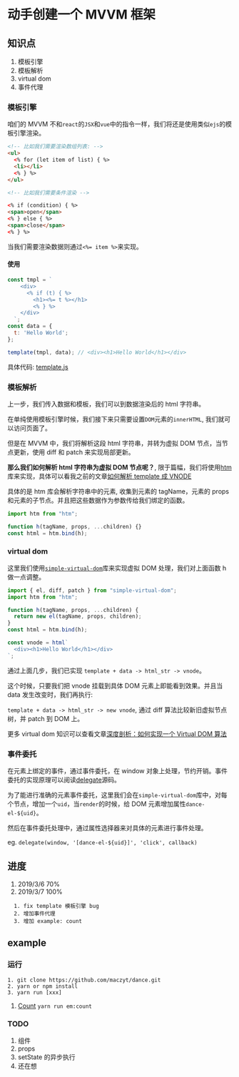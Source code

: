 # 动手创建一个 MVVM 框架

## 知识点

1. 模板引擎
2. 模板解析
3. virtual dom
4. 事件代理

### 模板引擎

咱们的 MVVM 不和`react`的`JSX`和`vue`中的指令一样，我们将还是使用类似`ejs`的模板引擎渲染。

```html
<!-- 比如我们需要渲染数组列表: -->
<ul>
  <% for (let item of list) { %>
  <li></li>
  <% } %>
</ul>

<!-- 比如我们需要条件渲染 -->

<% if (condition) { %>
<span>open</span>
<% } else { %>
<span>close</span>
<% } %>
```

当我们需要渲染数据则通过`<%= item %>`来实现。

#### 使用

```js
const tmpl = `
    <div>
      <% if (t) { %>
        <h1><%= t %></h1>
        <% } %>
    </div>
  `;
const data = {
  t: 'Hello World';
};

template(tmpl, data); // <div><h1>Hello World</h1></div>
```

具体代码: [template.js](./template/template.js)

### 模板解析

上一步，我们传入数据和模板，我们可以到数据渲染后的 html 字符串。

在单纯使用模板引擎时候，我们接下来只需要设置`DOM`元素的`innerHTML`, 我们就可以访问页面了。

但是在 MVVM 中，我们将解析这段 html 字符串，并转为虚拟 DOM 节点，当节点更新，使用 diff 和 patch 来实现局部更新。

**那么我们如何解析 html 字符串为虚拟 DOM 节点呢？**, 限于篇幅，我们将使用[htm](https://github.com/developit/htm)库来实现，具体可以看我之前的文章[如何解析 template 成 VNODE](https://maczyt.github.io/2019/03/02/%E5%A6%82%E4%BD%95%E8%A7%A3%E6%9E%90template%E6%88%90VNODE/)

具体的是 htm 库会解析字符串中的元素, 收集到元素的 tagName，元素的 props 和元素的子节点。并且把这些数据作为参数传给我们绑定的函数。

```js
import htm from "htm";

function h(tagName, props, ...children) {}
const html = htm.bind(h);
```

### virtual dom

这里我们使用[`simple-virtual-dom`](https://github.com/livoras/simple-virtual-dom)库来实现虚拟 DOM 处理，我们对上面函数 h 做一点调整。

```js
import { el, diff, patch } from "simple-virtual-dom";
import htm from "htm";

function h(tagName, props, ...children) {
  return new el(tagName, props, children);
}
const html = htm.bind(h);

const vnode = html`
  <div><h1>Hello World</h1></div>
`;
```

通过上面几步，我们已实现 `template + data -> html_str -> vnode`。

这个时候，只要我们把 vnode 挂载到具体 DOM 元素上即能看到效果。并且当 data 发生改变时，我们再执行:

`template + data -> html_str -> new vnode`, 通过 diff 算法比较新旧虚拟节点树，并 patch 到 DOM 上。

更多 virtual dom 知识可以查看文章[深度剖析：如何实现一个 Virtual DOM 算法](https://github.com/livoras/blog/issues/13)

### 事件委托

在元素上绑定的事件，通过事件委托，在 window 对象上处理，节约开销。事件委托的实现原理可以阅读[delegate](https://www.npmjs.com/package/delegate)源码。

为了能进行准确的元素事件委托，这里我们会在`simple-virtual-dom`库中，对每个节点，增加一个`uid`，当`render`的时候，给 DOM 元素增加属性`dance-el-${uid}`。

然后在事件委托处理中，通过属性选择器来对具体的元素进行事件处理。

eg. `delegate(window, '[dance-el-${uid}]', 'click', callback)`

## 进度

1. 2019/3/6 70%
2. 2019/3/7 100%

```
  1. fix template 模板引擎 bug
  2. 增加事件代理
  3. 增加 example: count
```

## example

### 运行

```shell
1. git clone https://github.com/maczyt/dance.git
2. yarn or npm install
3. yarn run [xxx]
```

1. [Count](./example/count) `yarn run em:count`

### TODO

1. 组件
2. props
3. setState 的异步执行
4. 还在想
